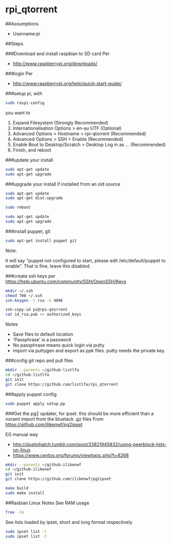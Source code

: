# rpi_qtorrent


##Assumptions
- Username:pi


##Steps

###Download and install raspbian to SD card
Per
- http://www.raspberrypi.org/downloads/



###login
Per
- http://www.raspberrypi.org/help/quick-start-guide/


###setup pi, with
```bash
sudo raspi-config
```
you want to

1. Expand Filesystem (Strongly Recommended)
2. Internationalisation Options > en-au UTF (Optional)
3. Advanced Options > Hostname > rpi-qtorrent (Recommended)
4. Advanced Options > SSH > Enable (Recommended)
5. Enable Boot to Desktop/Scratch > Desktop Log in as ...  (Recommended)
6. Finish, and reboot


###update your install
```bash
sudo apt-get update
sudo apt-get upgrade
```


###upgrade your install if installed from an old source
```bash
sudo apt-get update
sudo apt-get dist-upgrade

sudo reboot

sudo apt-get update
sudo apt-get upgrade
```


###install puppet, git
```bash
sudo apt-get install puppet git
```
Note:

It will say "puppet not configured to start, please edit /etc/default/puppet to enable".  That is fine, leave this disabled.


###create ssh keys
per https://help.ubuntu.com/community/SSH/OpenSSH/Keys
```bash
mkdir ~/.ssh
chmod 700 ~/.ssh
ssh-keygen -t rsa -b 4096

ssh-copy-id pi@rpi-qtorrent
cat id_rsa.pub >> authorized_keys
```
Notes
- Save files to default location
- 'Passphrase' is a password
- No passphrase means quick login via putty
- import via puttygen and export as ppk files.  putty needs the private key.


###config git repo and pull files
```bash
mkdir --parents ~/github-listlfa
cd ~/github-listlfa
git init
git clone https://github.com/listlfa/rpi_qtorrent
```


###apply puppet config
```bash
sudo puppet apply setup.pp
```


###Get the pg2 updater, for ipset.  this should be more efficient than a noraml import from the bluetack .gz files
From https://github.com/ilikenwf/pg2ipset

EG manual way
- http://dustinhatch.tumblr.com/post/33821945832/using-peerblock-lists-on-linux
- https://www.centos.org/forums/viewtopic.php?t=8268

```bash
mkdir --parents ~/github-ilikenwf
cd ~/github-ilikenwf
git init
git clone https://github.com/ilikenwf/pg2ipset
```

```bash
make build
sudo make install
```


##Rasbian Linux Notes
See RAM usage
```bash
free -lm
```



See lists loaded by ipset, short and long format respectively
```bash
sudo ipset list -t
sudo ipset list -t
```

